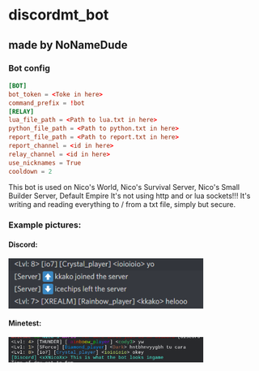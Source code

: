 # discordmt_bot
## made by NoNameDude
### Bot config
```conf
[BOT]
bot_token = <Toke in here>
command_prefix = !bot
[RELAY]
lua_file_path = <Path to lua.txt in here>
python_file_path = <Path to python.txt in here>
report_file_path = <Path to report.txt in here>
report_channel = <id in here>
relay_channel = <id in here>
use_nicknames = True
cooldown = 2
```
This bot is used on Nico's World, Nico's Survival Server, Nico's Small Builder Server, Default Empire
It's not using http and or lua sockets!!!
It's writing and reading everything to / from a txt file, simply but secure.

### Example pictures:
#### Discord:
<img src="https://github.com/NoNameDude/discordmt_bot/blob/main/spoiler_discord.PNG" width="385px" align="center">

#### Minetest:
<img src="https://github.com/NoNameDude/discordmt_bot/blob/main/spoiler_minetest.PNG" width="385px" align="center">
